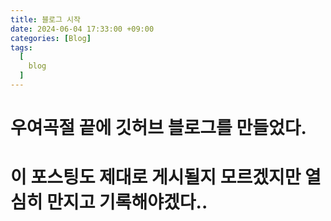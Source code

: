 ```yaml
---
title: 블로그 시작
date: 2024-06-04 17:33:00 +09:00
categories: [Blog]
tags:
  [
    blog
  ]
---
```


# 우여곡절 끝에 깃허브 블로그를 만들었다. 
# 이 포스팅도 제대로 게시될지 모르겠지만 열심히 만지고 기록해야겠다..